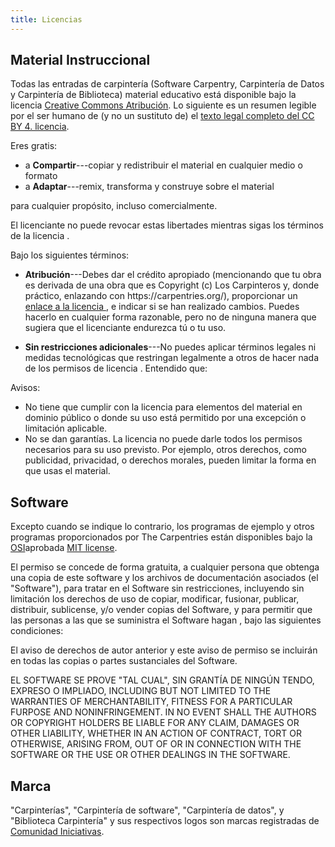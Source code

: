```yaml
---
title: Licencias
---
```


## Material Instruccional

Todas las entradas de carpintería (Software Carpentry, Carpintería de Datos y Carpintería de Biblioteca)
material educativo está disponible bajo la licencia [Creative Commons
Atribución][cc-by-human]. Lo siguiente es un resumen legible por el ser humano de
(y no un sustituto de) el [texto legal completo del CC BY 4.
licencia][cc-by-legal].

Eres gratis:

- a **Compartir**---copiar y redistribuir el material en cualquier medio o formato
- a **Adaptar**---remix, transforma y construye sobre el material

para cualquier propósito, incluso comercialmente.

El licenciante no puede revocar estas libertades mientras sigas los términos de la licencia
.

Bajo los siguientes términos:

- **Atribución**---Debes dar el crédito apropiado (mencionando que tu obra
  es derivada de una obra que es Copyright (c) Los Carpinteros y, donde
  práctico, enlazando con https\://carpentries.org/), proporcionar un [enlace a la licencia
  ][cc-by-human], e indicar si se han realizado cambios. Puedes hacerlo en
  cualquier forma razonable, pero no de ninguna manera que sugiera que el licenciante endurezca
  tú o tu uso.

- **Sin restricciones adicionales**---No puedes aplicar términos legales ni
  medidas tecnológicas que restringan legalmente a otros de hacer nada de los permisos de licencia
  .  Entendido que:

Avisos:

- No tiene que cumplir con la licencia para elementos del material en
  dominio público o donde su uso está permitido por una excepción
  o limitación aplicable.
- No se dan garantías. La licencia no puede darle todos los permisos
  necesarios para su uso previsto. Por ejemplo, otros derechos, como publicidad,
  privacidad, o derechos morales, pueden limitar la forma en que usas el material.

## Software

Excepto cuando se indique lo contrario, los programas de ejemplo y otros programas proporcionados
por The Carpentries están disponibles bajo la [OSI][osi]aprobada [MIT
license][mit-license].

El permiso se concede de forma gratuita, a cualquier persona que obtenga una copia de
este software y los archivos de documentación asociados (el "Software"), para tratar en
el Software sin restricciones, incluyendo sin limitación los derechos de uso de
copiar, modificar, fusionar, publicar, distribuir, sublicense, y/o vender copias
del Software, y para permitir que las personas a las que se suministra el Software hagan
, bajo las siguientes condiciones:

El aviso de derechos de autor anterior y este aviso de permiso se incluirán en todas las copias
o partes sustanciales del Software.

EL SOFTWARE SE PROVE "TAL CUAL", SIN GRANTÍA DE NINGÚN TENDO, EXPRESO O
IMPLIADO, INCLUDING BUT NOT LIMITED TO THE WARRANTIES OF MERCHANTABILITY,
FITNESS FOR A PARTICULAR FURPOSE AND NONINFRINGEMENT. IN NO EVENT SHALL THE
AUTHORS OR COPYRIGHT HOLDERS BE LIABLE FOR ANY CLAIM, DAMAGES OR OTHER
LIABILITY, WHETHER IN AN ACTION OF CONTRACT, TORT OR OTHERWISE, ARISING FROM,
OUT OF OR IN CONNECTION WITH THE SOFTWARE OR THE USE OR OTHER DEALINGS IN THE
SOFTWARE.

## Marca

"Carpinterías", "Carpintería de software", "Carpintería de datos", y "Biblioteca
Carpintería" y sus respectivos logos son marcas registradas de [Comunidad
Iniciativas][ci].

[cc-by-human]: https://creativecommons.org/licenses/by/4.0/

[cc-by-legal]: https://creativecommons.org/licenses/by/4.0/legalcode

[mit-license]: https://opensource.org/licenses/mit-license.html

[ci]: https://communityin.org/

[osi]: https://opensource.org
